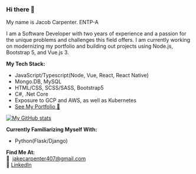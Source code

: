 ### Hi there 👋
 My name is Jacob Carpenter. ENTP-A

I am a Software Developer with two years of experience and a passion for the unique 
problems and challenges this field offers. I am currently working on modernizing my
portfolio and building out projects using Node.js, Bootstrap 5, and Vue.js 3. 

<b>My Tech Stack:</b>
<ul>
 <li>JavaScript/Typescript(Node, Vue, React, React Native)</li>
 <li>Mongo.DB, MySQL</li>
 <li>HTML/CSS, SCSS/SASS, Bootstrap5</li>
 <li>C#, .Net Core</li>
 <li>Exposure to GCP and AWS, as well as Kubernetes</li>
 <li><a href="https://jakecarp.github.io/resume/">See My Portfolio 💼</a></li>  
</ul>

[![My GitHub stats](https://github-readme-stats.vercel.app/api?username=JakeCarp)](https://github.com/anuraghazra/github-readme-stats)

<b>Currently Familiarizing Myself With:</b>
<ul>
 <li>Python(Flask/Django)</li>
</ul>

<b>Find Me At:</b><br>
 📧 &nbsp;jakecarpenter407@gmail.com<br>
 🔗 <a href="https://www.linkedin.com/in/dev-man-jacob-carpenter/">LinkedIn</a>
 
